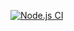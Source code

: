 [![Node.js CI](https://github.com/Dikgang29/ES-module-bootcamp-terminal-tests/actions/workflows/node.js.yml/badge.svg)](https://github.com/Dikgang29/ES-module-bootcamp-terminal-tests/actions/workflows/node.js.yml)
